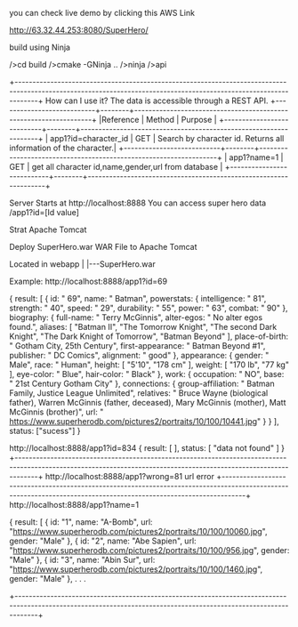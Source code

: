 you can check live demo by clicking this  AWS  Link

http://63.32.44.253:8080/SuperHero/

build using Ninja

/>cd build
/>cmake -GNinja ..
/>ninja
/>api

+------------------------------------------------------------------------------------------------------------------------------------------------------------------+
How can I use it?
The data is accessible through a REST API.
+---------------------------+--------+------------------------------------------------------------------+
|Reference                  | Method |                         Purpose                                  |
+---------------------------+--------+------------------------------------------------------------------+ 
|   app1?id=character_id    | GET    | Search by character id. Returns all information of the character.|
+---------------------------+--------+------------------------------------------------------------------+
|   app1?name=1             | GET    | get all character id,name,gender,url from database               |
+---------------------------+--------+------------------------------------------------------------------+ 
	
 


Server Starts at http://localhost:8888
You can  access  super hero data /app1?id=[Id value]
 
Strat Apache Tomcat 
 
Deploy SuperHero.war WAR File to Apache Tomcat 

Located in
	webapp
	  |
	  |---SuperHero.war
	   
 
 
 Example:
http://localhost:8888/app1?id=69

{
	result: [
		{
		id: " 69",
		name: " Batman",
			powerstats: {
			intelligence: " 81",
			strength: " 40",
			speed: " 29",
			durability: " 55",
			power: " 63",
			combat: " 90"
			},
			biography: {
			full-name: " Terry McGinnis",
			alter-egos: " No alter egos found.",
			aliases: [
			"Batman II",
			"The Tomorrow Knight",
			"The second Dark Knight",
			"The Dark Knight of Tomorrow",
			"Batman Beyond"
			],
			place-of-birth: " Gotham City, 25th Century",
			first-appearance: " Batman Beyond #1",
			publisher: " DC Comics",
			alignment: " good"
			},
			appearance: {
			gender: " Male",
			race: " Human",
			height: [
			"5'10",
			"178 cm"
			],
			weight: [
			"170 lb",
			"77 kg"
			],
			eye-color: " Blue",
			hair-color: " Black"
			},
			work: {
			occupation: " NO",
			base: " 21st Century Gotham City"
			},
			connections: {
			group-affiliation: " Batman Family, Justice League Unlimited",
			relatives: " Bruce Wayne (biological father), Warren McGinnis (father, deceased), Mary McGinnis (mother), Matt McGinnis (brother)",
			url: " https://www.superherodb.com/pictures2/portraits/10/100/10441.jpg"
			}
		}
	],
	status: ["sucess"]
}
 
 
 http://localhost:8888/app1?id=834
 {
	result: [ ],
	status: [
	"data not found"
	]
}
+------------------------------------------------------------------------------------------------------------------------------------------------------------------+
 http://localhost:8888/app1?wrong=81
 url error
+------------------------------------------------------------------------------------------------------------------------------------------------------------------+
 http://localhost:8888/app1?name=1
 
{
result: [
{
id: "1",
name: "A-Bomb",
url: "https://www.superherodb.com/pictures2/portraits/10/100/10060.jpg",
gender: "Male"
},
{
id: "2",
name: "Abe Sapien",
url: "https://www.superherodb.com/pictures2/portraits/10/100/956.jpg",
gender: "Male"
},
{
id: "3",
name: "Abin Sur",
url: "https://www.superherodb.com/pictures2/portraits/10/100/1460.jpg",
gender: "Male"
},
.
.
.

+------------------------------------------------------------------------------------------------------------------------------------------------------------------+
 
